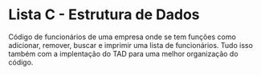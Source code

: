 # Lista C - Estrutura de Dados

Código de funcionários de uma empresa onde se tem funções como adicionar, remover, buscar e imprimir uma lista de funcionários. Tudo isso também com a implentação do TAD para uma melhor organização do código.
